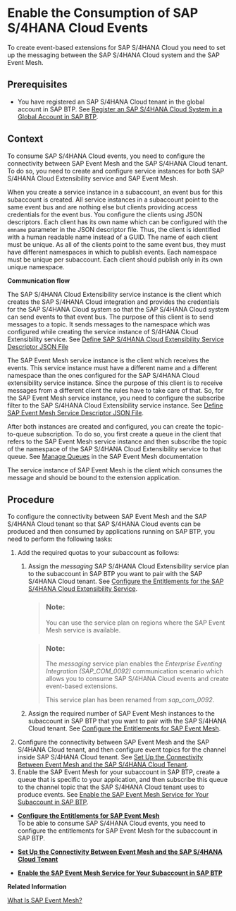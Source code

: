 <!-- loiod476ff058bf1413a9505c5c25cfce86b -->

# Enable the Consumption of SAP S/4HANA Cloud Events

To create event-based extensions for SAP S/4HANA Cloud you need to set up the messaging between the SAP S/4HANA Cloud system and the SAP Event Mesh.



<a name="loiod476ff058bf1413a9505c5c25cfce86b__section_ish_qzy_khb"/>

## Prerequisites

-   You have registered an SAP S/4HANA Cloud tenant in the global account in SAP BTP. See [Register an SAP S/4HANA Cloud System in a Global Account in SAP BTP](Register_an_SAP_S4HANA_Cloud_System_in_a_Global_Account_in_SAP_BTP_28171b6.md).




<a name="loiod476ff058bf1413a9505c5c25cfce86b__section_u1b_1n3_qnb"/>

## Context

To consume SAP S/4HANA Cloud events, you need to configure the connectivity between SAP Event Mesh and the SAP S/4HANA Cloud tenant. To do so, you need to create and configure service instances for both SAP S/4HANA Cloud Extensibility service and SAP Event Mesh.

When you create a service instance in a subaccount, an event bus for this subaccount is created. All service instances in a subaccount point to the same event bus and are nothing else but clients providing access credentials for the event bus. You configure the clients using JSON descriptors. Each client has its own name which can be configured with the `emname` parameter in the JSON descriptor file. Thus, the client is identified with a human readable name instead of a GUID. The name of each client must be unique. As all of the clients point to the same event bus, they must have different namespaces in which to publish events. Each namespace must be unique per subaccount. Each client should publish only in its own unique namespace.

**Communication flow**

The SAP S/4HANA Cloud Extensibility service instance is the client which creates the SAP S/4HANA Cloud integration and provides the credentials for the SAP S/4HANA Cloud system so that the SAP S/4HANA Cloud system can send events to that event bus. The purpose of this client is to send messages to a topic. It sends messages to the namespace which was configured while creating the service instance of S/4HANA Cloud Extensibility service. See [Define SAP S/4HANA Cloud Extensibility Service Descriptor JSON File](Define_SAP_S4HANA_Cloud_Extensibility_Service_Descriptor_JSON_File_2d50d91.md)

The SAP Event Mesh service instance is the client which receives the events. This service instance must have a different name and a different namespace than the ones configured for the SAP S/4HANA Cloud extensibility service instance. Since the purpose of this client is to receive messages from a different client the rules have to take care of that. So, for the SAP Event Mesh service instance, you need to configure the subscribe filter to the SAP S/4HANA Cloud Extensibility service instance. See [Define SAP Event Mesh Service Descriptor JSON File](Define_SAP_Event_Mesh_Service_Descriptor_JSON_File_5722fc4.md).

After both instances are created and configured, you can create the topic-to-queue subscription. To do so, you first create a queue in the client that refers to the SAP Event Mesh service instance and then subscribe the topic of the namespace of the SAP S/4HANA Cloud Extensibility service to that queue. See [Manage Queues](https://help.sap.com/viewer/bf82e6b26456494cbdd197057c09979f/Cloud/en-US/57af1bd4e8f54b0a9b36414a5ec6b800.html) in the SAP Event Mesh documentation

The service instance of SAP Event Mesh is the client which consumes the message and should be bound to the extension application.



<a name="loiod476ff058bf1413a9505c5c25cfce86b__section_p15_pzy_khb"/>

## Procedure

To configure the connectivity between SAP Event Mesh and the SAP S/4HANA Cloud tenant so that SAP S/4HANA Cloud events can be produced and then consumed by applications running on SAP BTP, you need to perform the following tasks:

1.  Add the required quotas to your subaccount as follows:
    1.  Assign the *messaging* SAP S/4HANA Cloud Extensibility service plan to the subaccount in SAP BTP you want to pair with the SAP S/4HANA Cloud tenant. See [Configure the Entitlements for the SAP S/4HANA Cloud Extensibility Service](Configure_the_Entitlements_for_the_SAP_S4HANA_Cloud_Extensibility_Service_65ad330.md).

        > ### Note:  
        > You can use the service plan on regions where the SAP Event Mesh service is available.

        > ### Note:  
        > The *messaging* service plan enables the *Enterprise Eventing Integration \(SAP\_COM\_0092\)* communication scenario which allows you to consume SAP S/4HANA Cloud events and create event-based extensions.
        > 
        > This service plan has been renamed from *sap\_com\_0092*.

    2.  Assign the required number of SAP Event Mesh instances to the subaccount in SAP BTP that you want to pair with the SAP S/4HANA Cloud tenant. See [Configure the Entitlements for SAP Event Mesh](Configure_the_Entitlements_for_SAP_Event_Mesh_b7e88ab.md).
2.  Configure the connectivity between SAP Event Mesh and the SAP S/4HANA Cloud tenant, and then configure event topics for the channel inside SAP S/4HANA Cloud tenant. See [Set Up the Connectivity Between Event Mesh and the SAP S/4HANA Cloud Tenant](Set_Up_the_Connectivity_Between_Event_Mesh_and_the_SAP_S4HANA_Cloud_Tenant_13c0366.md).
3.  Enable the SAP Event Mesh for your subaccount in SAP BTP, create a queue that is specific to your application, and then subscribe this queue to the channel topic that the SAP S/4HANA Cloud tenant uses to produce events. See [Enable the SAP Event Mesh Service for Your Subaccount in SAP BTP](Enable_the_SAP_Event_Mesh_Service_for_Your_Subaccount_in_SAP_BTP_fddd263.md).

-   **[Configure the Entitlements for SAP Event Mesh](Configure_the_Entitlements_for_SAP_Event_Mesh_b7e88ab.md "To be able to consume SAP S/4HANA Cloud events, you need to configure the entitlements
		for SAP Event
                                        Mesh
		for the subaccount in SAP BTP.")**  
To be able to consume SAP S/4HANA Cloud events, you need to configure the entitlements for SAP Event Mesh for the subaccount in SAP BTP.
-   **[Set Up the Connectivity Between Event Mesh and the SAP S/4HANA Cloud Tenant](Set_Up_the_Connectivity_Between_Event_Mesh_and_the_SAP_S4HANA_Cloud_Tenant_13c0366.md "")**  

-   **[Enable the SAP Event Mesh Service for Your Subaccount in SAP BTP](Enable_the_SAP_Event_Mesh_Service_for_Your_Subaccount_in_SAP_BTP_fddd263.md "")**  


**Related Information**  


[What Is SAP Event Mesh?](https://help.sap.com/viewer/bf82e6b26456494cbdd197057c09979f/Cloud/en-US/df532e8735eb4322b00bfc7e42f84e8d.html)

